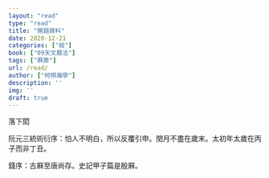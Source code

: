 ```yaml
---
layout: "read"
type: "read"
title: "開題資料"
date: 2020-12-21
categories: ["經"]
book: ["09天文曆法"]
tags: ["厤筭"]
url: /read/
author: ["柯棋瀚學"]
description: ''
img: ''
draft: true
---
```


落下閎

阮元三統術衍序：怕人不明白，所以反覆引申。閏月不盡在歲末。太初年太歲在丙子而非丁丑。

錢序：古厤至唐尚存。史記甲子篇是殷厤。